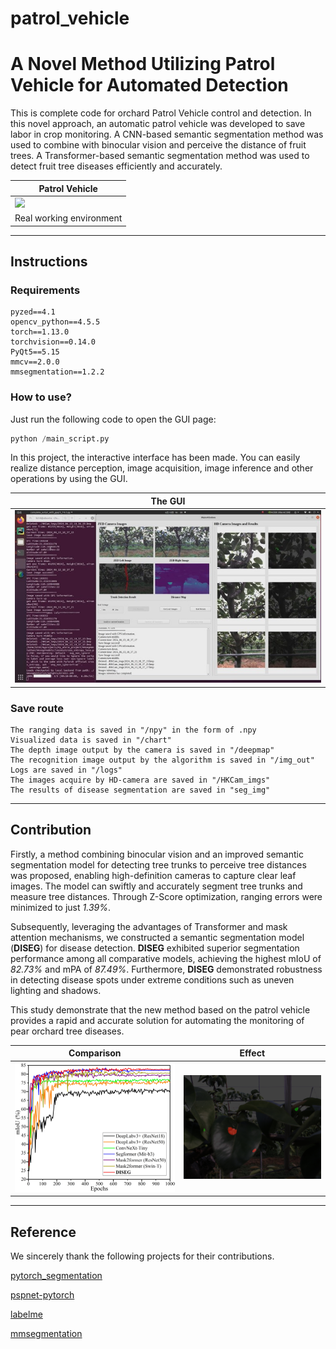 # patrol_vehicle
# A Novel Method Utilizing Patrol Vehicle for Automated Detection

This is complete code for orchard Patrol Vehicle control and detection. In this novel approach, an automatic patrol vehicle was developed to save labor in crop monitoring. A CNN-based semantic segmentation method was used to combine with binocular vision and perceive the distance of fruit trees. A Transformer-based semantic segmentation method was used to detect fruit tree diseases efficiently and accurately.

<div align="center">

| Patrol Vehicle  |
| ---------- |
|   ![](/imgs/PatrolVehicle.jpg)   |
| Real working environment |

</div>

---

## Instructions
### Requirements
    pyzed==4.1
    opencv_python==4.5.5
    torch==1.13.0
    torchvision==0.14.0
    PyQt5==5.15
    mmcv==2.0.0
    mmsegmentation==1.2.2
### How to use?
Just run the following code to open the GUI page:
```Python
python /main_script.py
```
In this project, the interactive interface has been made. You can easily realize distance perception, image acquisition, image inference and other operations by using the GUI.
<div align="center">

| The GUI  |
| ---------- |
| ![](/imgs/GUI.jpg) |

</div>

### Save route

    The ranging data is saved in "/npy" in the form of .npy
    Visualized data is saved in "/chart"
    The depth image output by the camera is saved in "/deepmap"
    The recognition image output by the algorithm is saved in "/img_out"
    Logs are saved in "/logs"
    The images acquire by HD-camera are saved in "/HKCam_imgs"
    The results of disease segmentation are saved in "seg_img"

---

## Contribution

Firstly, a method combining binocular vision and an improved semantic segmentation model for detecting tree trunks to perceive tree distances was proposed, enabling high-definition cameras to capture clear leaf images. The model can swiftly and accurately segment tree trunks and measure tree distances. Through Z-Score optimization, ranging errors were minimized to just *1.39%*. 

Subsequently, leveraging the advantages of Transformer and mask attention mechanisms, we constructed a semantic segmentation model (**DISEG**) for disease detection. **DISEG** exhibited superior segmentation performance among all comparative models, achieving the highest mIoU of *82.73%* and mPA of *87.49%*. Furthermore, **DISEG** demonstrated robustness in detecting disease spots under extreme conditions such as uneven lighting and shadows. 

This study demonstrate that the new method based on the patrol vehicle provides a rapid and accurate solution for automating the monitoring of pear orchard tree diseases. 

<div align="center">

| Comparison | Effect |
| ---------- | -----------|
| ![](/imgs/Comparison.jpg) | ![](/imgs/demo.jpg) |

</div>

---

## Reference
We sincerely thank the following projects for their contributions.

[pytorch_segmentation](https://github.com/ggyyzm/pytorch_segmentation)

[pspnet-pytorch](https://github.com/bubbliiiing/pspnet-pytorch)

[labelme](https://github.com/wkentaro/labelme)

[mmsegmentation](https://github.com/open-mmlab/mmsegmentation)
